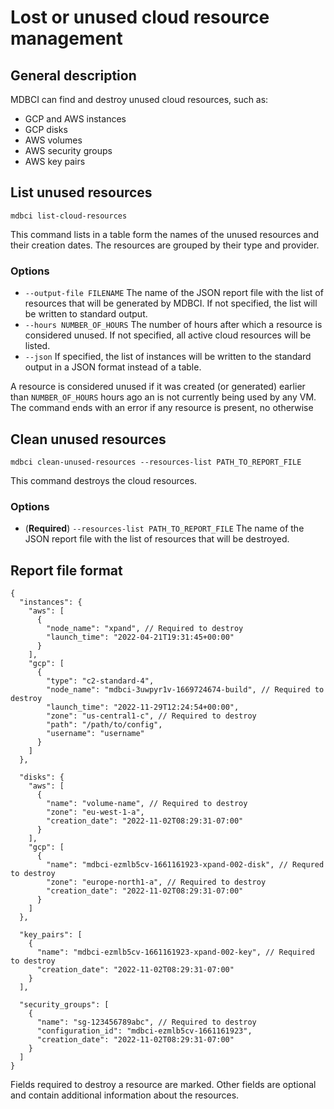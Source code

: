 # Lost or unused cloud resource management

## General description
MDBCI can find and destroy unused cloud resources, such as:

- GCP and AWS instances
- GCP disks
- AWS volumes
- AWS security groups
- AWS key pairs

## List unused resources

```
mdbci list-cloud-resources
```
This command lists in a table form the names of the unused resources and their creation dates. The resources are grouped by their type and provider.

### Options

* `--output-file FILENAME` The name of the JSON report file with the list of resources that will be generated by MDBCI. If not specified, the list will be written to standard output.
* `--hours NUMBER_OF_HOURS` The number of hours after which a resource is considered unused. If not specified, all active cloud resources will be listed.
* `--json` If specified, the list of instances will be written to the standard output in a JSON format instead of a table.

A resource is considered unused if it was created (or generated) earlier than `NUMBER_OF_HOURS` hours ago an is not currently being used by any VM.
The command ends with an error if any resource is present, no otherwise

## Clean unused resources

```
mdbci clean-unused-resources --resources-list PATH_TO_REPORT_FILE
```
This command destroys the cloud resources.
### Options
* (__Required__) `--resources-list PATH_TO_REPORT_FILE` The name of the JSON report file with the list of resources that will be destroyed.

## Report file format

```json5
{
  "instances": {
    "aws": [
      {
        "node_name": "xpand", // Required to destroy
        "launch_time": "2022-04-21T19:31:45+00:00"
      }
    ],
    "gcp": [
      {
        "type": "c2-standard-4",
        "node_name": "mdbci-3uwpyr1v-1669724674-build", // Required to destroy
        "launch_time": "2022-11-29T12:24:54+00:00",
        "zone": "us-central1-c", // Required to destroy
        "path": "/path/to/config",
        "username": "username"
      }
    ]
  },

  "disks": {
    "aws": [
      {
        "name": "volume-name", // Required to destroy
        "zone": "eu-west-1-a",
        "creation_date": "2022-11-02T08:29:31-07:00"
      }
    ],
    "gcp": [
      {
        "name": "mdbci-ezmlb5cv-1661161923-xpand-002-disk", // Requred to destroy
        "zone": "europe-north1-a", // Required to destroy
        "creation_date": "2022-11-02T08:29:31-07:00"
      }
    ]
  },

  "key_pairs": [
    {
      "name": "mdbci-ezmlb5cv-1661161923-xpand-002-key", // Required to destroy
      "creation_date": "2022-11-02T08:29:31-07:00"
    }
  ],

  "security_groups": [
    {
      "name": "sg-123456789abc", // Required to destroy
      "configuration_id": "mdbci-ezmlb5cv-1661161923",
      "creation_date": "2022-11-02T08:29:31-07:00"
    }
  ]
}
```
Fields required to destroy a resource are marked. Other fields are optional and contain additional information about the resources.
